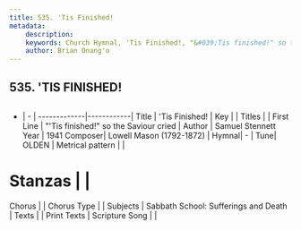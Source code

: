 ```yaml
---
title: 535. 'Tis Finished!
metadata:
    description: 
    keywords: Church Hymnal, 'Tis Finished!, "&#039;Tis finished!" so the Saviour cried, 
    author: Brian Onang'o
---
```



## 535. 'TIS FINISHED!

```txt

```

- |   -  |
-------------|------------|
Title | 'Tis Finished! |
Key |  |
Titles |  |
First Line | "&#039;Tis finished!" so the Saviour cried |
Author | Samuel Stennett
Year | 1941
Composer| Lowell Mason (1792-1872) |
Hymnal|  - |
Tune| OLDEN |
Metrical pattern | |
# Stanzas |  |
Chorus |  |
Chorus Type |  |
Subjects | Sabbath School: Sufferings and Death |
Texts |  |
Print Texts | 
Scripture Song |  |
  
